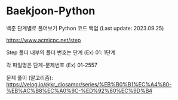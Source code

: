 # Baekjoon-Python
백준 단계별로 풀어보기 Python 코드 백업
(Last update: 2023.09.25)

https://www.acmicpc.net/step


Step 폴더 내부의 폴더 번호는 단계
(Ex) 01: 1단계

각 파일명은 단계-문제번호
(Ex) 01-2557


문제 풀이 (알고리즘): https://velog.io/@kr_diosamor/series/%EB%B0%B1%EC%A4%80-%EB%AC%B8%EC%A0%9C-%ED%92%80%EC%9D%B4